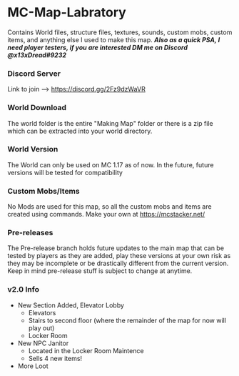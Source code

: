 # MC-Map-Labratory
Contains World files, structure files, textures, sounds, custom mobs, custom items, and anything else I used to make this map. 
***Also as a quick PSA, I need player testers, if you are interested DM me on Discord @x13xDread#9232***

### Discord Server
Link to join --> https://discord.gg/2Fz9dzWaVR

### World Download
The world folder is the entire "Making Map" folder or there is a zip file which can be extracted into your world directory.

### World Version
The World can only be used on MC 1.17 as of now. In the future, future versions will be tested for compatibility

### Custom Mobs/Items
No Mods are used for this map, so all the custom mobs and items are created using commands. Make your own at https://mcstacker.net/

### Pre-releases
The Pre-release branch holds future updates to the main map that can be tested by players as they are added, play these versions at your own risk as they may be incomplete or be drastically different from the current version. Keep in mind pre-release stuff is subject to change at anytime.

### v2.0 Info
- New Section Added, Elevator Lobby
  - Elevators
  - Stairs to second floor (where the remainder of the map for now will play out)
  - Locker Room
- New NPC Janitor
  - Located in the Locker Room Maintence
  - Sells 4 new items!
- More Loot

